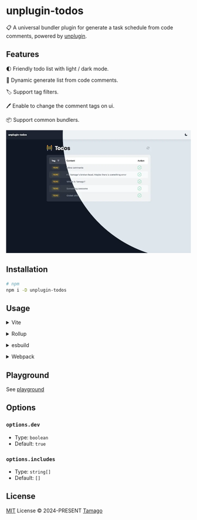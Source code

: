 # unplugin-todos

📋 A universal bundler plugin for generate a task schedule from code comments, powered by [unplugin](https://github.com/unjs/unplugin).

## Features

🌓 Friendly todo list with light / dark mode.

📝 Dynamic generate list from code comments.

🏷 Support tag filters.

🖊️ Enable to change the comment tags on ui.

📦 Support common bundlers.

![screenshot](./assets/screenshot.webp)

## Installation

```bash
# npm
npm i -D unplugin-todos
```

## Usage

<details>
<summary>Vite</summary><br>

```ts
// vite.config.ts
import Todos from 'unplugin-todos'

export default defineConfig({
  plugins: [Todos.vite()],
})
```

<br></details>

<details>
<summary>Rollup</summary><br>

```ts
// rollup.config.js
import Todos from 'unplugin-todos'

export default {
  plugins: [Todos.rollup()],
}
```

<br></details>

<details>
<summary>esbuild</summary><br>

```ts
// esbuild.config.js
import { build } from 'esbuild'

build({
  plugins: [require('unplugin-todos').esbuild()],
})
```

<br></details>

<details>
<summary>Webpack</summary><br>

```ts
// webpack.config.js
module.exports = {
  /* ... */
  plugins: [require('unplugin-todos').webpack()],
}
```

<br></details>

## Playground

See [playground]('./playground')

## Options

### `options.dev`

- Type: `boolean`
- Default: `true`

### `options.includes`

- Type: `string[]`
- Default: `[]`

## License

[MIT](./LICENSE) License © 2024-PRESENT [Tamago](https://github.com/tmg0)
